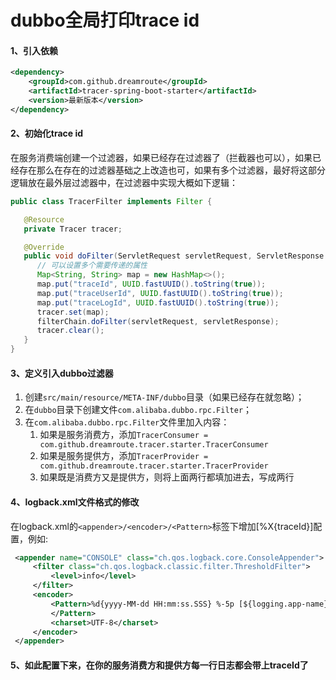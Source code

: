# dubbo全局打印trace id
#### 1、引入依赖
```xml
<dependency>
    <groupId>com.github.dreamroute</groupId>
    <artifactId>tracer-spring-boot-starter</artifactId>
    <version>最新版本</version>
</dependency>
```

#### 2、初始化trace id
在服务消费端创建一个过滤器，如果已经存在过滤器了（拦截器也可以），如果已经存在那么在存在的过滤器基础之上改造也可，如果有多个过滤器，最好将这部分逻辑放在最外层过滤器中，在过滤器中实现大概如下逻辑：
```java
public class TracerFilter implements Filter {

   @Resource
   private Tracer tracer;

   @Override
   public void doFilter(ServletRequest servletRequest, ServletResponse servletResponse, FilterChain filterChain) throws IOException, ServletException {
      // 可以设置多个需要传递的属性
      Map<String, String> map = new HashMap<>();
      map.put("traceId", UUID.fastUUID().toString(true));
      map.put("traceUserId", UUID.fastUUID().toString(true));
      map.put("traceLogId", UUID.fastUUID().toString(true));
      tracer.set(map);
      filterChain.doFilter(servletRequest, servletResponse);
      tracer.clear();
   }
}

```

#### 3、定义引入dubbo过滤器
1. 创建`src/main/resource/META-INF/dubbo`目录（如果已经存在就忽略）；
3. 在`dubbo`目录下创建文件`com.alibaba.dubbo.rpc.Filter`；
4. 在`com.alibaba.dubbo.rpc.Filter`文件里加入内容：
   1. 如果是服务消费方，添加`TracerConsumer = com.github.dreamroute.tracer.starter.TracerConsumer`
   2. 如果是服务提供方，添加`TracerProvider = com.github.dreamroute.tracer.starter.TracerProvider`
   3. 如果既是消费方又是提供方，则将上面两行都填加进去，写成两行

#### 4、logback.xml文件格式的修改
在logback.xml的`<appender>/<encoder>/<Pattern>`标签下增加[%X{traceId}]配置，例如:
```xml
 <appender name="CONSOLE" class="ch.qos.logback.core.ConsoleAppender">
     <filter class="ch.qos.logback.classic.filter.ThresholdFilter">
         <level>info</level>
     </filter>
     <encoder>
         <Pattern>%d{yyyy-MM-dd HH:mm:ss.SSS} %-5p [${logging.app-name}] [%X{traceUserId}] [%X{traceLogId}] [%X{traceId}] --- [%t] %logger:%L : %m%n
         </Pattern>
         <charset>UTF-8</charset>
     </encoder>
 </appender>
```

#### 5、如此配置下来，在你的服务消费方和提供方每一行日志都会带上traceId了
